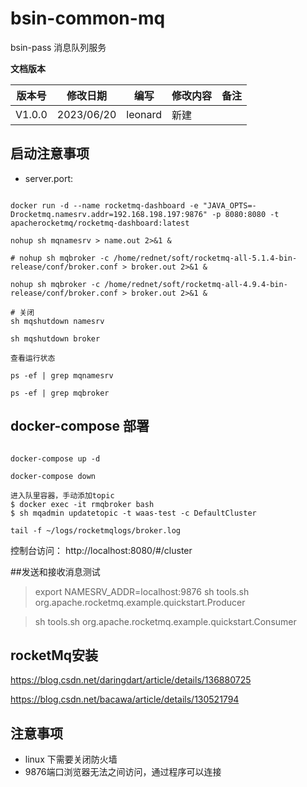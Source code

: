 # bsin-common-mq

bsin-pass 消息队列服务

  **文档版本**

| 版本号 | 修改日期       | 编写   | 修改内容                     | 备注 |
| ------ |------------| ------ | ---------------------------- | ---- |
| V1.0.0 | 2023/06/20 | leonard | 新建                         |      |


## 启动注意事项  
- server.port: 

```shell

docker run -d --name rocketmq-dashboard -e "JAVA_OPTS=-Drocketmq.namesrv.addr=192.168.198.197:9876" -p 8080:8080 -t apacherocketmq/rocketmq-dashboard:latest

nohup sh mqnamesrv > name.out 2>&1 &

# nohup sh mqbroker -c /home/rednet/soft/rocketmq-all-5.1.4-bin-release/conf/broker.conf > broker.out 2>&1 &

nohup sh mqbroker -c /home/rednet/soft/rocketmq-all-4.9.4-bin-release/conf/broker.conf > broker.out 2>&1 &

# 关闭 
sh mqshutdown namesrv

sh mqshutdown broker

查看运行状态

ps -ef | grep mqnamesrv

ps -ef | grep mqbroker

```

## docker-compose 部署

```shell

docker-compose up -d

docker-compose down

进入队里容器，手动添加topic
$ docker exec -it rmqbroker bash
$ sh mqadmin updatetopic -t waas-test -c DefaultCluster

tail -f ~/logs/rocketmqlogs/broker.log 

```

控制台访问：
http://localhost:8080/#/cluster

##发送和接收消息测试

> export NAMESRV_ADDR=localhost:9876
> sh tools.sh org.apache.rocketmq.example.quickstart.Producer


> sh tools.sh org.apache.rocketmq.example.quickstart.Consumer


## rocketMq安装
https://blog.csdn.net/daringdart/article/details/136880725

https://blog.csdn.net/bacawa/article/details/130521794

## 注意事项
* linux 下需要关闭防火墙
* 9876端口浏览器无法之间访问，通过程序可以连接